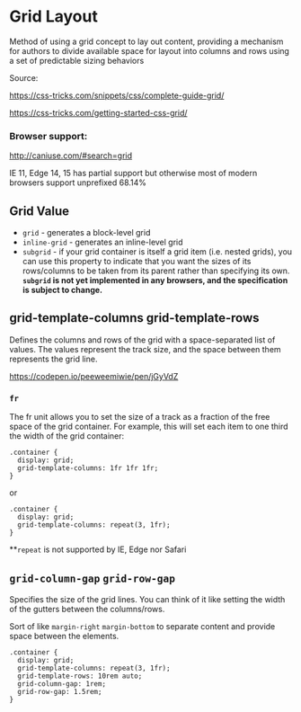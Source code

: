 # Grid Layout

Method of using a grid concept to lay out content, providing a mechanism for authors to divide available space for layout into columns and rows using a set of predictable sizing behaviors

Source: 

https://css-tricks.com/snippets/css/complete-guide-grid/

https://css-tricks.com/getting-started-css-grid/

### Browser support: 
http://caniuse.com/#search=grid

IE 11, Edge 14, 15 has partial support but otherwise most of modern browsers support unprefixed 68.14%

## Grid Value

- `grid` - generates a block-level grid
- `inline-grid` - generates an inline-level grid
- `subgrid` - if your grid container is itself a grid item (i.e. nested grids), you can use this property to indicate that you want the sizes of its rows/columns to be taken from its parent rather than specifying its own. **`subgrid` is not yet implemented in any browsers, and the specification is subject to change.**


## grid-template-columns grid-template-rows

Defines the columns and rows of the grid with a space-separated list of values. The values represent the track size, and the space between them represents the grid line.

https://codepen.io/peeweemiwie/pen/jGyVdZ

### `fr`

The fr unit allows you to set the size of a track as a fraction of the free space of the grid container. For example, this will set each item to one third the width of the grid container:

``` 
.container {
  display: grid;
  grid-template-columns: 1fr 1fr 1fr;
}
```
or
``` 
.container {
  display: grid;
  grid-template-columns: repeat(3, 1fr);
}
```

**`repeat` is not supported by IE, Edge nor Safari


## `grid-column-gap` `grid-row-gap`

Specifies the size of the grid lines. You can think of it like setting the width of the gutters between the columns/rows.

Sort of like `margin-right` `margin-bottom` to separate content and provide space between the elements.

```
.container {
  display: grid;
  grid-template-columns: repeat(3, 1fr);
  grid-template-rows: 10rem auto;
  grid-column-gap: 1rem;
  grid-row-gap: 1.5rem;
}
```
